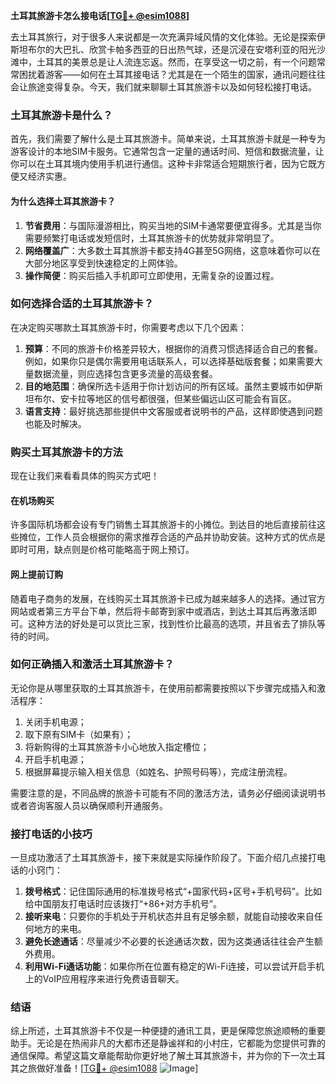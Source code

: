 **土耳其旅游卡怎么接电话[[TG💪+ @esim1088](https://t.me/s/esim1088)]**

去土耳其旅行，对于很多人来说都是一次充满异域风情的文化体验。无论是探索伊斯坦布尔的大巴扎、欣赏卡帕多西亚的日出热气球，还是沉浸在安塔利亚的阳光沙滩中，土耳其的美景总是让人流连忘返。然而，在享受这一切之前，有一个问题常常困扰着游客——如何在土耳其接电话？尤其是在一个陌生的国家，通讯问题往往会让旅途变得复杂。今天，我们就来聊聊土耳其旅游卡以及如何轻松接打电话。

### 土耳其旅游卡是什么？

首先，我们需要了解什么是土耳其旅游卡。简单来说，土耳其旅游卡就是一种专为游客设计的本地SIM卡服务。它通常包含一定量的通话时间、短信和数据流量，让你可以在土耳其境内使用手机进行通信。这种卡非常适合短期旅行者，因为它既方便又经济实惠。

#### 为什么选择土耳其旅游卡？

1. **节省费用**：与国际漫游相比，购买当地的SIM卡通常要便宜得多。尤其是当你需要频繁打电话或发短信时，土耳其旅游卡的优势就非常明显了。
2. **网络覆盖广**：大多数土耳其旅游卡都支持4G甚至5G网络，这意味着你可以在大部分地区享受到快速稳定的上网体验。
3. **操作简便**：购买后插入手机即可立即使用，无需复杂的设置过程。

### 如何选择合适的土耳其旅游卡？

在决定购买哪款土耳其旅游卡时，你需要考虑以下几个因素：

1. **预算**：不同的旅游卡价格差异较大，根据你的消费习惯选择适合自己的套餐。例如，如果你只是偶尔需要用电话联系人，可以选择基础版套餐；如果需要大量数据流量，则应选择包含更多流量的高级套餐。
2. **目的地范围**：确保所选卡适用于你计划访问的所有区域。虽然主要城市如伊斯坦布尔、安卡拉等地区的信号都很强，但某些偏远山区可能会有盲区。
3. **语言支持**：最好挑选那些提供中文客服或者说明书的产品，这样即使遇到问题也能及时解决。

### 购买土耳其旅游卡的方法

现在让我们来看看具体的购买方式吧！

#### 在机场购买

许多国际机场都会设有专门销售土耳其旅游卡的小摊位。到达目的地后直接前往这些摊位，工作人员会根据你的需求推荐合适的产品并协助安装。这种方式的优点是即时可用，缺点则是价格可能略高于网上预订。

#### 网上提前订购

随着电子商务的发展，在线购买土耳其旅游卡已成为越来越多人的选择。通过官方网站或者第三方平台下单，然后将卡邮寄到家中或酒店，到达土耳其后再激活即可。这种方法的好处是可以货比三家，找到性价比最高的选项，并且省去了排队等待的时间。

### 如何正确插入和激活土耳其旅游卡？

无论你是从哪里获取的土耳其旅游卡，在使用前都需要按照以下步骤完成插入和激活程序：

1. 关闭手机电源；
2. 取下原有SIM卡（如果有）；
3. 将新购得的土耳其旅游卡小心地放入指定槽位；
4. 开启手机电源；
5. 根据屏幕提示输入相关信息（如姓名、护照号码等），完成注册流程。

需要注意的是，不同品牌的旅游卡可能有不同的激活方法，请务必仔细阅读说明书或者咨询客服人员以确保顺利开通服务。

### 接打电话的小技巧

一旦成功激活了土耳其旅游卡，接下来就是实际操作阶段了。下面介绍几点接打电话的小窍门：

1. **拨号格式**：记住国际通用的标准拨号格式“+国家代码+区号+手机号码”。比如给中国朋友打电话时应该拨打“+86+对方手机号”。
2. **接听来电**：只要你的手机处于开机状态并且有足够余额，就能自动接收来自任何地方的来电。
3. **避免长途通话**：尽量减少不必要的长途通话次数，因为这类通话往往会产生额外费用。
4. **利用Wi-Fi通话功能**：如果你所在位置有稳定的Wi-Fi连接，可以尝试开启手机上的VoIP应用程序来进行免费语音聊天。

### 结语

综上所述，土耳其旅游卡不仅是一种便捷的通讯工具，更是保障您旅途顺畅的重要助手。无论是在热闹非凡的大都市还是静谧祥和的小村庄，它都能为您提供可靠的通信保障。希望这篇文章能帮助你更好地了解土耳其旅游卡，并为你的下一次土耳其之旅做好准备！[[TG💪+ @esim1088](https://t.me/s/esim1088) ![Image](https://i.postimg.cc/4NQfJmqS/Snipaste-2025-05-13-00-14-12.png)]